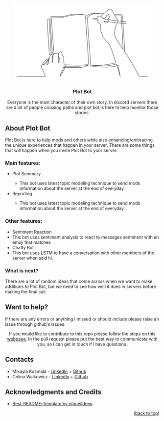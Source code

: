 <div id="top"></div>

<!-- Twitter, Discord, Twitch, and Youtube Logo -->
<br />
<div align="center">
  <img src="/images/Plot-Bot.jpeg" alt="Logo" width="450" height="250">
<h3 align="center">Plot Bot</h3>
  <p align="center">
    Everyone is the main character of their own story. In discord servers there are a lot of people crossing paths and plot bot is here to help monitor those stories.
</br> 


<!-- ABOUT THE REPO -->
<h2 align="left">About Plot Bot</h2>
<p align="left">
    Plot Bot is here to help mods and others while also enhancing/embracing the unique experiences that happen in your server. There are some things that will happen when you invite Plot Bot to your server.
    <h3 align="left">Main features:</h3>
    <ul>
      <li align="left">Plot Summary</li>
      <ul>
        <li align="left">This bot uses latest topic modeling technique to send mods information about the server at the end of everyday</li>
      </ul>
      <li align="left">Reporting</li>
      <ul>
        <li align="left">This bot uses latest topic modeling technique to send mods information about the server at the end of everyday</li>
      </ul>
    </ul>
    <h3 align="left">Other features:</h3>
    <ul>
      <li align="left">Sentiment Reaction</li>
          <li align="left">This bot uses sentiment analysis to react to messages sentiment with an emoji that matches</li>
      <li align="left">Chatty Bot</li>
          <li align="left">This bot uses LSTM to have a conversation with other members of the server when said hi.</li>
    </ul>
</p>

<h3 align="left">What is next?</h3>
<p align="left">
  There are a lot of random ideas that come across when we want to make additions to Plot Bot, but we need to see how well it does in servers before making the final call.
</p>


<h2 align="left">Want to help?</h2>
<p align="left">
  If there are any errors or anything I missed or should include please raise an issue through github's issues.

  If you would like to contribute to this repo please follow the steps on this <a href="https://www.dataschool.io/how-to-contribute-on-github/">webpage</a>. In the pull request please put the best way to communicate with you, so I can get in touch if I have questions.
</p>

<!-- CONTACTS -->
<h2 align="left">Contacts</h2>
<p align="left">
<ul>
  <li align="left">Mikayla Kosmala - <a href="https://www.linkedin.com/in/mikayla-kosmala/">LinkedIn</a> + <a href="https://github.com/Mikaykay">Github</a></li>
  <li align="left">Celina Walkowicz - <a href="https://www.linkedin.com/in/celina-walkowicz/">LinkedIn</a> + <a href="https://github.com/CelinaWalkowicz">Github</a></li>
</ul>
</p>

<!-- LICENSE 
<h2 align="left">License</h2>
<p align="left">
Distributed under the MIT License. See `LICENSE.txt` for more information.
</p>
-->

<!-- ACKNOWLEDGMENTS -->
<h2 align="left">Acknowledgments and Credits</h2>
<ul>
  <li align="left"><a href="https://github.com/othneildrew/Best-README-Template">Best-README-Template by othneildrew</a></li>
</ul>
<p align="right">(<a href="#top">back to top</a>)</p>
